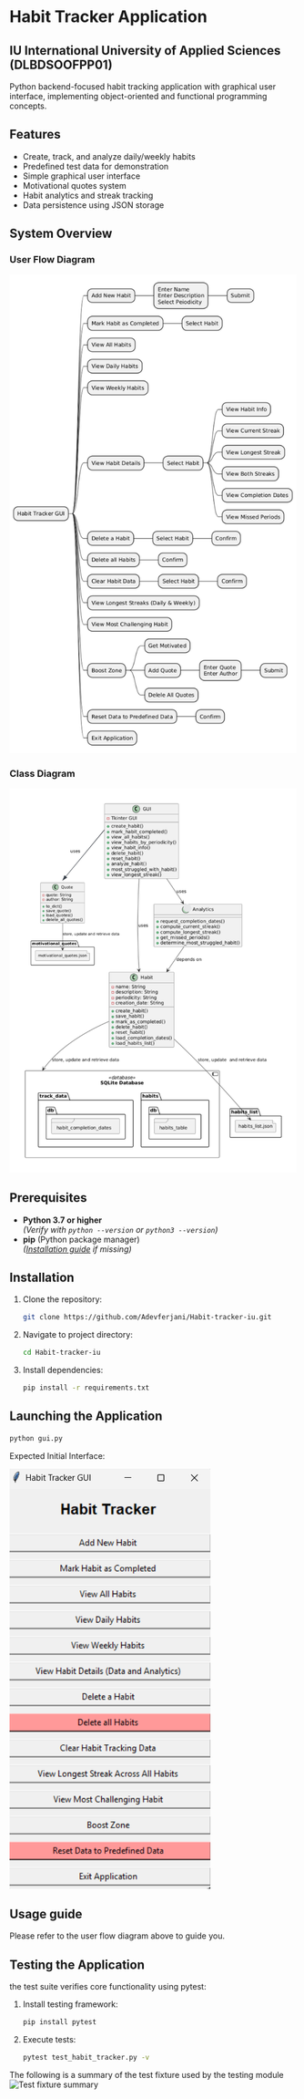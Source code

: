 # Habit Tracker Application
## IU International University of Applied Sciences (DLBDSOOFPP01)

Python backend-focused habit tracking application with graphical user interface, implementing object-oriented and functional programming concepts.

## Features
- Create, track, and analyze daily/weekly habits
- Predefined test data for demonstration
- Simple graphical user interface
- Motivational quotes system
- Habit analytics and streak tracking
- Data persistence using JSON storage

## System Overview
### User Flow Diagram
![Habit Tracker User Flow Diagram](pictures/user-flow.png)

### Class Diagram
![Application Class Structure](pictures/class-diagram.png)

## Prerequisites
- **Python 3.7 or higher**  
  *(Verify with `python --version` or `python3 --version`)*
- **pip** (Python package manager)  
  *([Installation guide](https://pip.pypa.io/en/stable/installation/) if missing)*

## Installation
1. Clone the repository:
   ```bash
   git clone https://github.com/Adevferjani/Habit-tracker-iu.git
2. Navigate to project directory:
   ```bash
   cd Habit-tracker-iu
3. Install dependencies:
   ```bash
   pip install -r requirements.txt
## Launching the Application
   ```bash
   python gui.py
   ```
Expected Initial Interface:

![GUI menu](pictures/gui_menu.png)

## Usage guide
Please refer to the user flow diagram above to guide you.

## Testing the Application
the test suite verifies core functionality using pytest:
1. Install testing framework:
   ```bash
   pip install pytest
2. Execute tests:
   ```bash
   pytest test_habit_tracker.py -v
The following is a summary of the test fixture used by the testing module
![Test fixture summary](pictures/test_fixture_summary.png)
